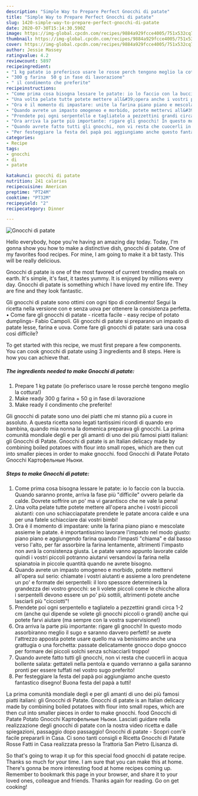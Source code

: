 ```yaml
---
description: "Simple Way to Prepare Perfect Gnocchi di patate"
title: "Simple Way to Prepare Perfect Gnocchi di patate"
slug: 1420-simple-way-to-prepare-perfect-gnocchi-di-patate
date: 2020-07-30T15:14:30.590Z
image: https://img-global.cpcdn.com/recipes/9884a929fcce4005/751x532cq70/gnocchi-di-patate-recipe-main-photo.jpg
thumbnail: https://img-global.cpcdn.com/recipes/9884a929fcce4005/751x532cq70/gnocchi-di-patate-recipe-main-photo.jpg
cover: https://img-global.cpcdn.com/recipes/9884a929fcce4005/751x532cq70/gnocchi-di-patate-recipe-main-photo.jpg
author: Jessie Massey
ratingvalue: 4.2
reviewcount: 5897
recipeingredient:
- "1 kg patate io preferisco usare le rosse perch tengono meglio la cottura"
- "300 g farina  50 g in fase di lavorazione"
- " il condimento che preferite"
recipeinstructions:
- "Come prima cosa bisogna lessare le patate: io lo faccio con la buccia. Quando saranno pronte, arriva la fase più &#34;difficile&#34; ovvero pelarle da calde. Dovrete soffrire un po&#39; ma vi garantisco che ne vale la pena!"
- "Una volta pelate tutte potete mettere all&#39;opera anche i vostri piccoli aiutanti: con uno schiacciapatate prendete le patate ancora calde e una per una fatele schiacciare dai vostri bimbi!"
- "Ora è il momento di impastare: unite la farina piano piano e mescolate assieme le patate. è importantissimo lavorare l&#39;impasto nel modo giusto: piano piano e aggiungendo farina quando l&#39;impasti &#34;chiama&#34; e dal basso verso l&#39;alto, per far assorbire la farina lentamente, altrimenti l&#39;impasto non avrà la consistenza giusta. Le patate vanno appunto lavorate calde quindi i vostri piccoli potranno aiutarvi versandovi la farina nella spianatoia in piccole quantità quando ne avrete bisogno."
- "Quando avrete un impasto omogeneo e morbido, potete mettervi all&#39;opera sul serio: chiamate i vostri aiutanti e assieme a loro prendetene un po&#39; e formate dei serpentelli: il loro spessore determinerà la grandezza dei vostro gnocchi: se li volete piccoli come le chicche allora i serpentelli devono essere un po&#39; più sottili, altrimenti potete anche lasciarli più &#34;cicciotti&#34;!"
- "Prendete poi ogni serpentello e tagliatelo a pezzettini grandi circa 1-2 cm (anche qui dipende se volete gli gnocchi piccoli o grandi) anche qui potete farvi aiutare (ma sempre con la vostra supervisione!)"
- "Ora arriva la parte più importante: rigare gli gnocchi! In questo modo assorbiranno meglio il sugo e saranno davvero perfetti! se avete l&#39;attrezzo apposta potete usare quello ma va benissimo anche una grattugia o una forchetta: passate delicatamente gnocco dopo gnocco per formare dei piccoli solchi senza schiacciarli troppo!"
- "Quando avrete fatto tutti gli gnocchi, non vi resta che cuocerli in acqua bollente salata: gettateli nella pentola e quando verranno a galla saranno pronti per essere tuffati nel vostro sugo preferito!"
- "Per festeggiare la festa del papà poi aggiungiamo anche questo fantastico disegno! Buona festa del papà a tutti!"
categories:
- Recipe
tags:
- gnocchi
- di
- patate

katakunci: gnocchi di patate 
nutrition: 241 calories
recipecuisine: American
preptime: "PT24M"
cooktime: "PT32M"
recipeyield: "2"
recipecategory: Dinner

---
```



![Gnocchi di patate](https://img-global.cpcdn.com/recipes/9884a929fcce4005/751x532cq70/gnocchi-di-patate-recipe-main-photo.jpg)

Hello everybody, hope you're having an amazing day today. Today, I'm gonna show you how to make a distinctive dish, gnocchi di patate. One of my favorites food recipes. For mine, I am going to make it a bit tasty. This will be really delicious.

Gnocchi di patate is one of the most favored of current trending meals on earth. It's simple, it's fast, it tastes yummy. It is enjoyed by millions every day. Gnocchi di patate is something which I have loved my entire life. They are fine and they look fantastic.

Gli gnocchi di patate sono ottimi con ogni tipo di condimento! Segui la ricetta nella versione con e senza uova per ottenere la consistenza perfetta. • Come fare gli gnocchi di patate - ricetta facile - easy recipe of potato dumplings- Fabio Campoli. Gli gnocchi di patate si preparano un impasto di patate lesse, farina e uova. Come fare gli gnocchi di patate: sarà una cosa così difficile?


To get started with this recipe, we must first prepare a few components. You can cook gnocchi di patate using 3 ingredients and 8 steps. Here is how you can achieve that.

<!--inarticleads1-->

##### The ingredients needed to make Gnocchi di patate:

1. Prepare 1 kg patate (io preferisco usare le rosse perchè tengono meglio la cottura!)
1. Make ready 300 g farina + 50 g in fase di lavorazione
1. Make ready  il condimento che preferite!


Gli gnocchi di patate sono uno dei piatti che mi stanno più a cuore in assoluto. A questa ricetta sono legati tantissimi ricordi di quando ero bambina, quando mia nonna la domenica preparava gli gnocchi. La prima comunità mondiale degli e per gli amanti di uno dei più famosi piatti italiani: gli Gnocchi di Patate. Gnocchi di patate is an Italian delicacy made by combining boiled potatoes with flour into small ropes, which are then cut into smaller pieces in order to make gnocchi. food Gnocchi di Patate Potato Gnocchi Картофельные Ньоки. 

<!--inarticleads2-->

##### Steps to make Gnocchi di patate:

1. Come prima cosa bisogna lessare le patate: io lo faccio con la buccia. Quando saranno pronte, arriva la fase più &#34;difficile&#34; ovvero pelarle da calde. Dovrete soffrire un po&#39; ma vi garantisco che ne vale la pena!
1. Una volta pelate tutte potete mettere all&#39;opera anche i vostri piccoli aiutanti: con uno schiacciapatate prendete le patate ancora calde e una per una fatele schiacciare dai vostri bimbi!
1. Ora è il momento di impastare: unite la farina piano piano e mescolate assieme le patate. è importantissimo lavorare l&#39;impasto nel modo giusto: piano piano e aggiungendo farina quando l&#39;impasti &#34;chiama&#34; e dal basso verso l&#39;alto, per far assorbire la farina lentamente, altrimenti l&#39;impasto non avrà la consistenza giusta. Le patate vanno appunto lavorate calde quindi i vostri piccoli potranno aiutarvi versandovi la farina nella spianatoia in piccole quantità quando ne avrete bisogno.
1. Quando avrete un impasto omogeneo e morbido, potete mettervi all&#39;opera sul serio: chiamate i vostri aiutanti e assieme a loro prendetene un po&#39; e formate dei serpentelli: il loro spessore determinerà la grandezza dei vostro gnocchi: se li volete piccoli come le chicche allora i serpentelli devono essere un po&#39; più sottili, altrimenti potete anche lasciarli più &#34;cicciotti&#34;!
1. Prendete poi ogni serpentello e tagliatelo a pezzettini grandi circa 1-2 cm (anche qui dipende se volete gli gnocchi piccoli o grandi) anche qui potete farvi aiutare (ma sempre con la vostra supervisione!)
1. Ora arriva la parte più importante: rigare gli gnocchi! In questo modo assorbiranno meglio il sugo e saranno davvero perfetti! se avete l&#39;attrezzo apposta potete usare quello ma va benissimo anche una grattugia o una forchetta: passate delicatamente gnocco dopo gnocco per formare dei piccoli solchi senza schiacciarli troppo!
1. Quando avrete fatto tutti gli gnocchi, non vi resta che cuocerli in acqua bollente salata: gettateli nella pentola e quando verranno a galla saranno pronti per essere tuffati nel vostro sugo preferito!
1. Per festeggiare la festa del papà poi aggiungiamo anche questo fantastico disegno! Buona festa del papà a tutti!


La prima comunità mondiale degli e per gli amanti di uno dei più famosi piatti italiani: gli Gnocchi di Patate. Gnocchi di patate is an Italian delicacy made by combining boiled potatoes with flour into small ropes, which are then cut into smaller pieces in order to make gnocchi. food Gnocchi di Patate Potato Gnocchi Картофельные Ньоки. Lasciati guidare nella realizzazione degli gnocchi di patate con la nostra video ricetta e dalle spiegazioni, passaggio dopo passaggio! Gnocchi di patate - Scopri com&#39;è facile prepararli in Casa. Ci sono tanti consigli e Ricetta Gnocchi di Patate Rosse Fatti in Casa realizzata presso la Trattoria San Pietro (Lisanza di. 

So that's going to wrap it up for this special food gnocchi di patate recipe. Thanks so much for your time. I am sure that you can make this at home. There's gonna be more interesting food at home recipes coming up. Remember to bookmark this page in your browser, and share it to your loved ones, colleague and friends. Thanks again for reading. Go on get cooking!
